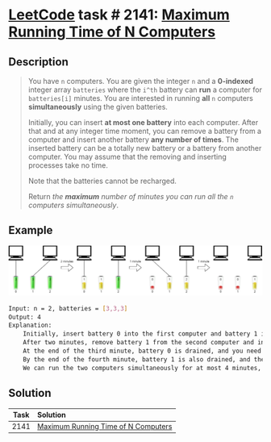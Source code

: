# [LeetCode][leetcode] task # 2141: [Maximum Running Time of N Computers][task]

Description
-----------

> You have `n` computers. You are given the integer `n` and a **0-indexed** integer array `batteries`
> where the `i^th` battery can **run** a computer for `batteries[i]` minutes.
> You are interested in running **all** `n` computers **simultaneously** using the given batteries.
> 
> Initially, you can insert **at most one battery** into each computer. After that and at any integer time moment,
> you can remove a battery from a computer and insert another battery **any number of times**.
> The inserted battery can be a totally new battery or a battery from another computer.
> You may assume that the removing and inserting processes take no time.
> 
> Note that the batteries cannot be recharged.
> 
> Return _the **maximum** number of minutes you can run all the `n` computers simultaneously_.

Example
-------

![computers.png](image/computers.png)

```sh
Input: n = 2, batteries = [3,3,3]
Output: 4
Explanation: 
    Initially, insert battery 0 into the first computer and battery 1 into the second computer.
    After two minutes, remove battery 1 from the second computer and insert battery 2 instead. Note that battery 1 can still run for one minute.
    At the end of the third minute, battery 0 is drained, and you need to remove it from the first computer and insert battery 1 instead.
    By the end of the fourth minute, battery 1 is also drained, and the first computer is no longer running.
    We can run the two computers simultaneously for at most 4 minutes, so we return 4.
```

Solution
--------

| Task | Solution                                        |
|:----:|:------------------------------------------------|
| 2141 | [Maximum Running Time of N Computers][solution] |


[leetcode]: <http://leetcode.com/>
[task]: <https://leetcode.com/problems/maximum-running-time-of-n-computers/>
[solution]: <https://github.com/wellaxis/praxis-leetcode/blob/main/src/main/java/com/witalis/praxis/leetcode/task/h22/p2141/option/Practice.java>
